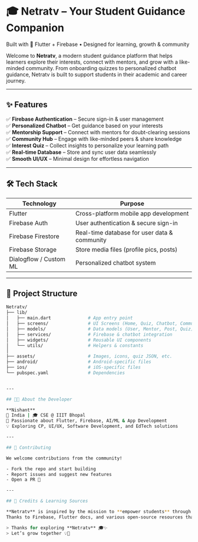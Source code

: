 # 🎓 Netratv – Your Student Guidance Companion  

Built with 💙 Flutter + Firebase • Designed for learning, growth & community  

Welcome to **Netratv**, a modern student guidance platform that helps learners explore their interests, connect with mentors, and grow with a like-minded community. From onboarding quizzes to personalized chatbot guidance, Netratv is built to support students in their academic and career journey.  

---

## ✨ Features  

✅ **Firebase Authentication** – Secure sign-in & user management  
✅ **Personalized Chatbot** – Get guidance based on your interests  
✅ **Mentorship Support** – Connect with mentors for doubt-clearing sessions  
✅ **Community Hub** – Engage with like-minded peers & share knowledge  
✅ **Interest Quiz** – Collect insights to personalize your learning path  
✅ **Real-time Database** – Store and sync user data seamlessly  
✅ **Smooth UI/UX** – Minimal design for effortless navigation  

---

## 🛠️ Tech Stack  

| Technology          | Purpose                                      |  
|---------------------|----------------------------------------------|  
| Flutter             | Cross-platform mobile app development        |  
| Firebase Auth       | User authentication & secure sign-in         |  
| Firebase Firestore  | Real-time database for user data & community |  
| Firebase Storage    | Store media files (profile pics, posts)      |  
| Dialogflow / Custom ML | Personalized chatbot system               |  

---

## 📂 Project Structure  

```bash
Netratv/  
├── lib/  
│   ├── main.dart              # App entry point  
│   ├── screens/               # UI Screens (Home, Quiz, Chatbot, Community, etc.)  
│   ├── models/                # Data models (User, Mentor, Post, Quiz)  
│   ├── services/              # Firebase & chatbot integration  
│   ├── widgets/               # Reusable UI components  
│   └── utils/                 # Helpers & constants  
│  
├── assets/                    # Images, icons, quiz JSON, etc.  
├── android/                   # Android-specific files  
├── ios/                       # iOS-specific files  
└── pubspec.yaml               # Dependencies  


---

## 👨‍💻 About the Developer  

**Nishant**  
📍 India | 🎓 CSE @ IIIT Bhopal  
🚀 Passionate about Flutter, Firebase, AI/ML & App Development  
💡 Exploring CP, UI/UX, Software Development, and EdTech solutions  

---

## 🤝 Contributing  

We welcome contributions from the community!  

- Fork the repo and start building  
- Report issues and suggest new features  
- Open a PR 🚀  

---

## 🙏 Credits & Learning Sources  

**Netratv** is inspired by the mission to **empower students** through technology.  
Thanks to Firebase, Flutter docs, and various open-source resources that made this possible.  

> Thanks for exploring **Netratv** 🎓✨  
> Let’s grow together 💡🚀  
